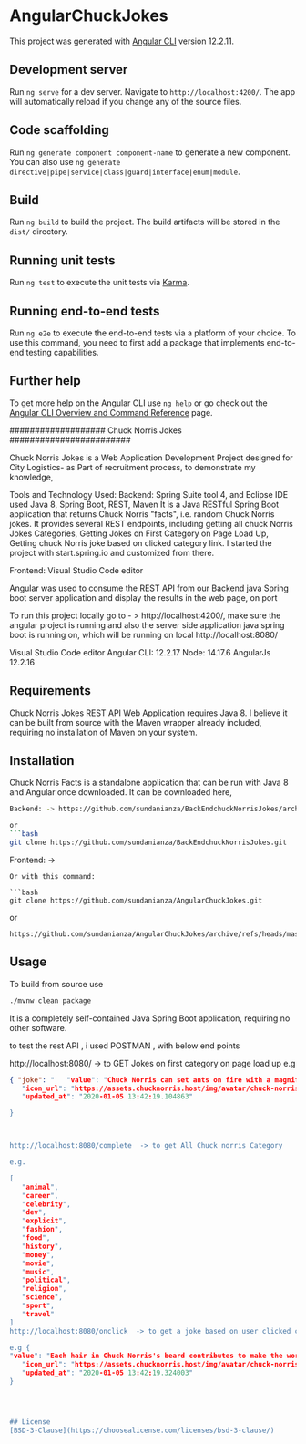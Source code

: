 # AngularChuckJokes

This project was generated with [Angular CLI](https://github.com/angular/angular-cli) version 12.2.11.

## Development server

Run `ng serve` for a dev server. Navigate to `http://localhost:4200/`. The app will automatically reload if you change any of the source files.

## Code scaffolding

Run `ng generate component component-name` to generate a new component. You can also use `ng generate directive|pipe|service|class|guard|interface|enum|module`.

## Build

Run `ng build` to build the project. The build artifacts will be stored in the `dist/` directory.

## Running unit tests

Run `ng test` to execute the unit tests via [Karma](https://karma-runner.github.io).

## Running end-to-end tests

Run `ng e2e` to execute the end-to-end tests via a platform of your choice. To use this command, you need to first add a package that implements end-to-end testing capabilities.

## Further help

To get more help on the Angular CLI use `ng help` or go check out the [Angular CLI Overview and Command Reference](https://angular.io/cli) page.


################### Chuck Norris Jokes ########################

Chuck Norris Jokes is a Web Application Development Project designed for City Logistics- as Part of recruitment process, to demonstrate my knowledge, 

Tools and Technology Used:
Backend:
Spring Suite tool 4, and Eclipse IDE used
Java 8, Spring Boot, REST, Maven
It is a Java RESTful Spring Boot application that returns Chuck Norris "facts", i.e. random Chuck Norris jokes.
It provides several REST endpoints, including getting all chuck Norris Jokes Categories, Getting Jokes on First Category on Page Load Up, Getting chuck Norris joke based on clicked category link. I started the project with start.spring.io and customized from there.

Frontend:
Visual Studio Code editor

Angular was used to consume the REST API from our Backend java Spring boot server application and display the results in the web page, on port

 To run this project locally go to - > http://localhost:4200/, make sure the angular project is running and also the server side application java spring boot is running on, which will be running on local http://localhost:8080/

Visual Studio Code editor
Angular CLI: 12.2.17
Node: 14.17.6
AngularJs 12.2.16

## Requirements

Chuck Norris Jokes REST API Web Application requires Java 8.  I believe it can be built from source with the
 Maven wrapper already included, requiring no installation of Maven on your system.

## Installation
Chuck Norris Facts is a standalone application that can be run with Java 8 and Angular once downloaded.  It can be downloaded here,

```bash
Backend: -> https://github.com/sundanianza/BackEndchuckNorrisJokes/archive/refs/heads/master.zip

or 
```bash
git clone https://github.com/sundanianza/BackEndchuckNorrisJokes.git

```
Frontend: -> 
```
Or with this command:

```bash
git clone https://github.com/sundanianza/AngularChuckJokes.git
```
or
```
https://github.com/sundanianza/AngularChuckJokes/archive/refs/heads/master.zip 
```

## Usage

To build from source use
```bash
./mvnw clean package
```


It is a completely self-contained Java Spring Boot application, requiring no other software.

to test the rest API , i used POSTMAN , with below end points

http://localhost:8080/  -> to GET Jokes on first category on page load up
e.g 
 ```json
{ "joke": "   "value": "Chuck Norris can set ants on fire with a magnifying glass. At night.",
    "icon_url": "https://assets.chucknorris.host/img/avatar/chuck-norris.png",
    "updated_at": "2020-01-05 13:42:19.104863"

}



http://localhost:8080/complete  -> to get All Chuck norris Category

e.g. 

[
    "animal",
    "career",
    "celebrity",
    "dev",
    "explicit",
    "fashion",
    "food",
    "history",
    "money",
    "movie",
    "music",
    "political",
    "religion",
    "science",
    "sport",
    "travel"
]
http://localhost:8080/onclick  -> to get a joke based on user clicked category

e.g {
 "value": "Each hair in Chuck Norris's beard contributes to make the world's largest DDOS.",
    "icon_url": "https://assets.chucknorris.host/img/avatar/chuck-norris.png",
    "updated_at": "2020-01-05 13:42:19.324003"
}




## License
[BSD-3-Clause](https://choosealicense.com/licenses/bsd-3-clause/)


